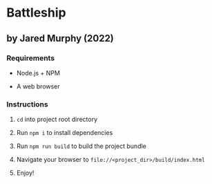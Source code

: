 # Battleship
## by Jared Murphy (2022)

### Requirements

+ Node.js + NPM

+ A web browser

### Instructions

1. `cd` into project root directory

2. Run `npm i` to install dependencies

3. Run `npm run build` to build the project bundle

4. Navigate your browser to `file://<project_dir>/build/index.html`

5. Enjoy!
